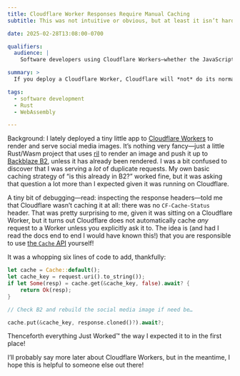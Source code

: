 ```yaml
---
title: Cloudflare Worker Responses Require Manual Caching
subtitle: This was not intuitive or obvious, but at least it isn’t hard, either.

date: 2025-02-28T13:08:00-0700

qualifiers:
  audience: |
    Software developers using Cloudflare Workers—whether the JavaScript or Rust <abbr>API</abbr>s.

summary: >
  If you deploy a Cloudflare Worker, Cloudflare will *not* do its normal caching; you have to define a caching strategy programmatically yourself.

tags:
  - software development
  - Rust
  - WebAssembly

---
```


Background: I lately deployed a tiny little app to [Cloudflare Workers][cw] to render and serve social media images. It’s nothing very fancy—just a little Rust/Wasm project that uses [ril][ril] to render an image and push it up to [Backblaze B2][b2], unless it has already been rendered. I was a bit confused to discover that I was serving a *lot* of duplicate requests. My own basic caching strategy of “is this already in B2?” worked fine, but it was asking that question a lot more than I expected given it was running on Cloudflare.

[cw]: https://workers.cloudflare.com
[ril]: https://crates.io/crates/ril
[b2]: https://www.backblaze.com/docs/cloud-storage-native-api

A tiny bit of debugging—read: inspecting the response headers—told me that Cloudflare wasn’t caching it at all: there was no `CF-Cache-Status` header. That was pretty surprising to me, given it was sitting on a Cloudflare Worker, but it turns out Cloudflare does not automatically cache *any* request to a Worker unless you explicitly ask it to. The idea is (and had I read the docs end to end I would have known this!) that you are responsible to use [the `Cache` <abbr title="application programming interface">API</abbr>][cache-api] yourself!

[cache-api]: https://developers.cloudflare.com/workers/runtime-apis/cache/

It was a whopping six lines of code to add, thankfully:

```rust
let cache = Cache::default();
let cache_key = request.uri().to_string());
if let Some(resp) = cache.get(&cache_key, false).await? {
    return Ok(resp);
}

// Check B2 and rebuild the social media image if need be…

cache.put(&cache_key, response.cloned()?).await?;
```

Thenceforth everything Just Worked™ the way I expected it to in the first place!

I’ll probably say more later about Cloudflare Workers, but in the meantime, I hope this is helpful to someone else out there!

[^why]: Why Cloudflare Workers? I’ll write a longer post later, but for now: it was the best/simplest way to get up and running. <abbr title="Amazon Web Services">AWS</abbr> Lambda would also have been a good option. So would [a Mac Mini](https://www.contraption.co/a-mini-data-center/).